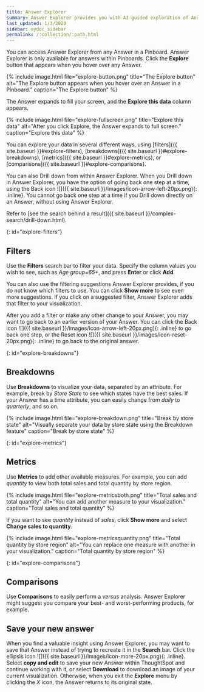 ```yaml
---
title: Answer Explorer
summary: Answer Explorer provides you with AI-guided exploration of Answers within Pinboards, so you can more easily explore your data.
last_updated: 1/3/2020
sidebar: mydoc_sidebar
permalink: /:collection/:path.html
---
```

You can access Answer Explorer from any Answer in a Pinboard. Answer Explorer is only available for answers within Pinboards. Click the **Explore** button that appears when you hover over any Answer.

{% include image.html file="explore-button.png" title="The Explore button" alt="The Explore button appears when you hover over an Answer in a Pinboard." caption="The Explore button" %}

The Answer expands to fill your screen, and the **Explore this data** column appears.

{% include image.html file="explore-fullscreen.png" title="Explore this data" alt="After you click Explore, the Answer expands to full screen." caption="Explore this data" %}

You can explore your data in several different ways, using [filters]({{ site.baseurl }}#explore-filters), [breakdowns]({{ site.baseurl }}#explore-breakdowns), [metrics]({{ site.baseurl }}#explore-metrics), or [comparisons]({{ site.baseurl }}#explore-comparisons).

You can also Drill down from within Answer Explorer. When you Drill down in Answer Explorer, you have the option of going back one step at a time, using the Back icon ![]({{ site.baseurl }}/images/icon-arrow-left-20px.png){: .inline}. You cannot go back one step at a time if you Drill down directly on an Answer, without using Answer Explorer.

Refer to [see the search behind a result]({{ site.baseurl }}/complex-search/drill-down.html).

{: id="explore-filters"}
## Filters
Use the **Filters** search bar to filter your data. Specify the column values you wish to see, such as *Age group=65+*, and press **Enter** or click **Add**.

You can also use the filtering suggestions Answer Explorer provides, if you do not know which filters to use. You can click **Show more** to see even more suggestions. If you click on a suggested filter, Answer Explorer adds that filter to your visualization.

After you add a filter or make any other change to your Answer, you may want to go back to an earlier version of your Answer. You can click the Back icon ![]({{ site.baseurl }}/images/icon-arrow-left-20px.png){: .inline} to go back one step, or the Reset icon ![]({{ site.baseurl }}/images/icon-reset-20px.png){: .inline} to go back to the original answer.

{: id="explore-breakdowns"}
## Breakdowns
Use **Breakdowns** to visualize your data, separated by an attribute. For example, break by *Store State* to see which states have the best sales. If your Answer has a time attribute, you can easily change from *daily* to *quarterly*, and so on.

{% include image.html file="explore-breakdown.png" title="Break by store state" alt="Visually separate your data by store state using the Breakdown feature" caption="Break by store state" %}

{: id="explore-metrics"}
## Metrics
Use **Metrics** to add other available measures. For example, you can add *quantity* to view both total sales and total quantity by store region.

{% include image.html file="explore-metricsboth.png" title="Total sales and total quantity" alt="You can add another measure to your visualization." caption="Total sales and total quantity" %}

If you want to see *quantity* instead of *sales*, click **Show more** and select **Change sales to quantity**.

{% include image.html file="explore-metricsquantity.png" title="Total quantity by store region" alt="You can replace one measure with another in your visualization." caption="Total quantity by store region" %}

{: id="explore-comparisons"}
## Comparisons
Use **Comparisons** to easily perform a *versus* analysis. Answer Explorer might suggest you compare your best- and worst-performing products, for example.

## Save your new answer
When you find a valuable insight using Answer Explorer, you may want to save that Answer instead of trying to recreate it in the **Search** bar. Click the ellipsis icon ![]({{ site.baseurl }}/images/icon-more-20px.png){: .inline}. Select **copy and edit** to save your new Answer within ThoughtSpot and continue working with it, or select **Download** to download an image of your current visualization. Otherwise, when you exit the **Explore** menu by clicking the *X* icon, the Answer returns to its original state.
